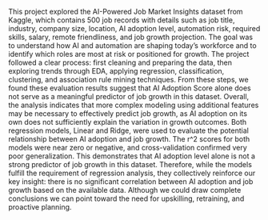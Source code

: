This project explored the AI-Powered Job Market Insights dataset from Kaggle, which contains 500 job records with details such as job title, industry, company size, location, AI adoption level, automation risk, required skills, salary, remote friendliness, and job growth projection. The goal was to understand how AI and automation are shaping today’s workforce and to identify which roles are most at risk or positioned for growth. The project followed a clear process: first cleaning and preparing the data, then exploring trends through EDA, applying regression, classification, clustering, and association rule mining techniques. From these steps, we found these evaluation results suggest that AI Adoption Score alone does not serve as a meaningful predictor of job growth in this dataset. Overall, the analysis indicates that more complex modeling using additional features may be necessary to effectively predict job growth, as AI adoption on its own does not sufficiently explain the variation in growth outcomes. Both regression models, Linear and Ridge, were used to evaluate the potential relationship between AI adoption and job growth. The r^2 scores for both models were near zero or negative, and cross-validation confirmed very poor generalization. This demonstrates that AI adoption level alone is not a strong predictor of job growth in this dataset. Therefore, while the models fulfill the requirement of regression analysis, they collectively reinforce our key insight: there is no significant correlation between AI adoption and job growth based on the available data. Although we could draw complete conclusions we can point toward the need for upskilling, retraining, and proactive planning.
